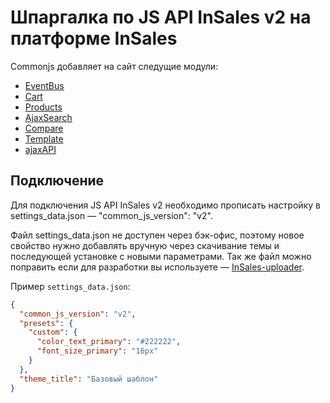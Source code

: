 # Шпаргалка по JS API InSales v2 на платформе InSales

Commonjs добавляет на сайт следущие модули:

* [EventBus](https://github.com/liquid-hub/insales-common-js-v2-api/blob/master/EventBus.md)
* [Cart](https://github.com/liquid-hub/insales-common-js-v2-api/blob/master/Cart.md)
* [Products](https://github.com/liquid-hub/insales-common-js-v2-api/blob/master/Products.md)
* [AjaxSearch](https://github.com/liquid-hub/insales-common-js-v2-api/blob/master/AjaxSearch.md)
* [Compare](https://github.com/liquid-hub/insales-common-js-v2-api/blob/master/Compare.md)
* [Template](https://github.com/liquid-hub/insales-common-js-v2-api/blob/master/Template.md)
* [ajaxAPI](https://github.com/liquid-hub/insales-common-js-v2-api/blob/master/ajaxAPI.md)


## Подключение

Для подключения JS API InSales v2 необходимо прописать настройку в settings_data.json — "common_js_version": "v2".

Файл settings_data.json не доступен через бэк-офис, поэтому новое свойство нужно добавлять вручную через скачивание темы и последующей установке с новыми параметрами. Так же файл можно поправить если для разработки вы используете — [InSales-uploader](https://insales.github.io/insales-uploader/).

Пример `settings_data.json`:
```json
{
  "common_js_version": "v2",
  "presets": {
    "custom": {
      "color_text_primary": "#222222",
      "font_size_primary": "16px"
    }
  },
  "theme_title": "Базовый шаблон"
}
```

